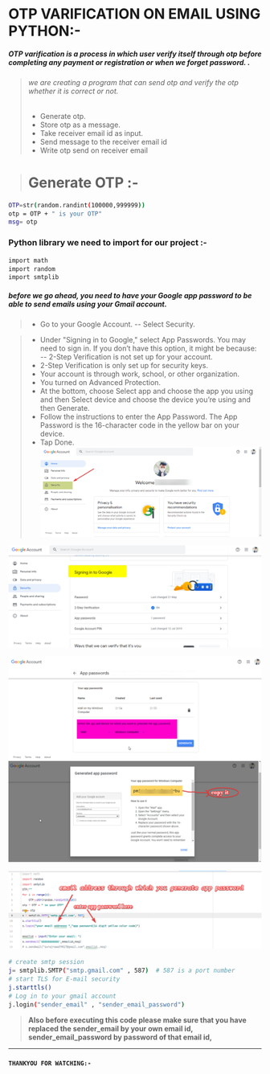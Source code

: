 
#      **OTP VARIFICATION ON EMAIL USING PYTHON:-**
##### OTP varification is a process in which user verify itself through otp before completing any payment or registration or when we forget password. .

> ###### we are creating a program that can send otp and verify the otp whether it is correct or not.
>- Generate otp.
>- Store otp as a message.
>- Take receiver email id as input.
>- Send message to the receiver email id
>- Write otp send on receiver email


> # Generate OTP :-
```sh
OTP=str(random.randint(100000,999999))
otp = OTP + " is your OTP"
msg= otp
```
### Python library we need to import  for our project :-
```bash
import math
import random
import smtplib
```
##### before we go ahead, you need to have your Google app password to be able to send emails using your Gmail account.
>- Go to your Google Account.
>-- Select Security.

>- Under "Signing in to Google," select App Passwords. You may need to sign in. If
you don’t have this option, it might be because:
>-- 2-Step Verification is not set up for your account.
>- 2-Step Verification is only set up for security keys.
>- Your account is through work, school, or other organization.
>- You turned on Advanced Protection.
>- At the bottom, choose Select app and choose the app you using and then Select device and choose the device you’re using and then Generate.
>- Follow the instructions to enter the App Password. The App Password is the 16-character code in the yellow bar on your device.
>- Tap Done.
![alt text](https://github.com/surajrawat1210/python-projects/blob/main/brave_eUTWyuE2OV.png?raw=true)

![alt text](https://github.com/surajrawat1210/python-projects/blob/main/brave_HX1VakfblZ.png?raw=true)

![alt text](https://github.com/surajrawat1210/python-projects/blob/main/brave_A9t7lvyL2v.png?raw=true)
![alt text](https://github.com/surajrawat1210/python-projects/blob/main/brave_XNpcAACQLI.png?raw=true)

![alt text](https://github.com/surajrawat1210/python-projects/blob/main/AQLumZc.png?raw=true)

```sh 
# create smtp session 
j= smtplib.SMTP("smtp.gmail.com" , 587)  # 587 is a port number
# start TLS for E-mail security 
j.starttls()
# Log in to your gmail account
j.login("sender_email" , "sender_email_password")
```

> **Also before executing this code please make sure that you have replaced the sender_email by your own email id, sender_email_password by password of that email id,**
---
#### ``THANKYOU FOR WATCHING:-``

     
